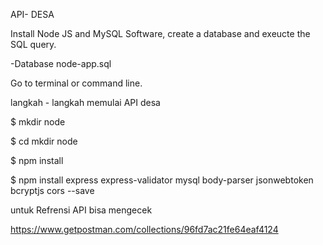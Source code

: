 API- DESA

Install Node JS and MySQL Software, create a database and exeucte the SQL query.

-Database node-app.sql



Go to terminal or command line.

langkah - langkah memulai API desa 



$ mkdir node 

$ cd mkdir node 

$ npm install

$ npm install express express-validator mysql body-parser jsonwebtoken bcryptjs cors --save


untuk Refrensi API bisa mengecek

https://www.getpostman.com/collections/96fd7ac21fe64eaf4124


